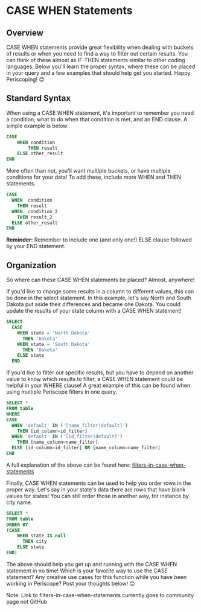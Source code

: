 # CASE WHEN Statements

## Overview
CASE WHEN statements provide great flexibility when dealing with buckets of results or when you need to find a way to filter out certain results. You can think of these almost as IF-THEN statements similar to other coding languages. Below you'll learn the proper syntax, where these can be placed in your query and a few examples that should help get you started. Happy Periscoping! 😊

## Standard Syntax

When using a CASE WHEN statement, it's important to remember you need a condition, what to do when that condition is met, and an END clause. A simple example is below:

```SQL
CASE
    WHEN condition
        THEN result
    ELSE other_result
END
```

More often than not, you'll want multiple buckets, or have multiple conditions for your data! To add these, include more WHEN and THEN statements.

```SQL
CASE
  WHEN  condition
    THEN result
  WHEN  condition_2
    THEN result_2
  ELSE other_result
END
```

**Reminder:** Remember to include one (and only one!) ELSE clause followed by your END statement.


## Organization

So where can these CASE WHEN statements be placed? Almost, anywhere!

If you'd like to change some results in a column to different values, this can be done in the select statement. In this example, let's say North and South Dakota put aside their differences and became one Dakota. You could update the results of your state column with a CASE WHEN statement!

```SQL
SELECT
  CASE
    WHEN state = 'North Dakota'
      THEN 'Dakota'
    WHEN state = 'South Dakota'
      THEN 'Dakota'
    ELSE state
  END
```

If you'd like to filter out specific results, but you have to depend on another value to know which results to filter, a CASE WHEN statement could be helpful in your WHERE clause! A great example of this can be found when using multiple Periscope filters in one query.

```SQL
SELECT *
FROM table
WHERE
CASE
  WHEN 'default' IN ('[name_filter|default]')
    THEN [id_column=id_filter]
  WHEN 'default' IN ('[id_filter|default]')
    THEN [name_column=name_filter]
  ELSE [id_column=id_filter] OR [name_column=name_filter]
END
```

A full explanation of the above can be found here: [filters-in-case-when-statements](https://community.periscopedata.com/t/63166r/filters-in-case-when-statements)

Finally, CASE WHEN statements can be used to help you order rows in the proper way. Let's say in your state's data there are rows that have blank values for states! You can still order those in another way, for instance by city name.

```SQL
SELECT *
FROM table
ORDER BY
(CASE
    WHEN state IS null
      THEN city
    ELSE state
END)
```

The above should help you get up and running with the CASE WHEN statement in no time! Which is your favorite way to use the CASE statement? Any creative use cases for this function while you have been working in Periscope? Post your thoughts below! 😊

Note: Link to filters-in-case-when-statements currently goes to community page not GitHub